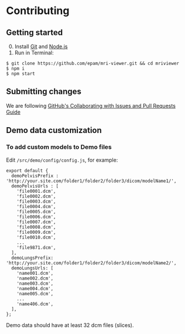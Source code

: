 # Contributing

## Getting started

0. Install [Git](https://git-scm.com/downloads) and [Node.js](https://nodejs.org/en/download/)
1. Run in Terminal:
```
$ git clone https://github.com/epam/mri-viewer.git && cd mriviewer
$ npm i
$ npm start
```

## Submitting changes

We are following [GitHub's Collaborating with Issues and Pull Requests Guide](https://docs.github.com/en/github/collaborating-with-issues-and-pull-requests)

## Demo data customization

### To add custom models to Demo files
Edit `/src/demo/config/config.js`, for example:

```
export default {
  demoPelvisPrefix : 'http://your.site.com/folder1/folder2/folder3/dicom/modelName1/',
  demoPelvisUrls : [
    'file0001.dcm',
    'file0002.dcm',
    'file0003.dcm',
    'file0004.dcm',
    'file0005.dcm',
    'file0006.dcm',
    'file0007.dcm',
    'file0008.dcm',
    'file0009.dcm',
    'file0010.dcm',
    ...
    'file9871.dcm',
  ],
  demoLungsPrefix: 'http://your.site.com/folder1/folder2/folder3/dicom/modelName2/',
  demoLungsUrls: [
    'name001.dcm',
    'name002.dcm',
    'name003.dcm',
    'name004.dcm',
    'name005.dcm',
    ...
    'name406.dcm',
  ],
};
```
Demo data should have at least 32 dcm files (slices).

